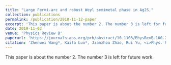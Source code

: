 ```yaml
---
title: "Large Fermi-arc and robust Weyl semimetal phase in Ag2S,"
collection: publications
permalink: /publication/2010-11-12-paper
excerpt: 'This paper is about the number 2. The number 3 is left for future work.'
date: 2019-11-02
venue: 'Physics Review B'
paperurl: 'https://journals.aps.org/prb/abstract/10.1103/PhysRevB.100.205117'
citation: 'Zhenwei Wang*, Kaifa Luo*, Jianzhou Zhao, Rui Yu, <i>Phys. Rev. B</i>. 100, 205117 (2019).'
---
```

This paper is about the number 2. The number 3 is left for future work.